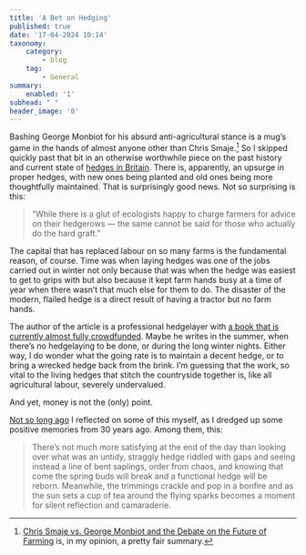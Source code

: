```yaml
---
title: 'A Bet on Hedging'
published: true
date: '17-04-2024 10:14'
taxonomy:
    category:
        - blog
    tag:
        - General
summary:
    enabled: '1'
subhead: " "
header_image: '0'
---
```


Bashing George Monbiot for his absurd anti-agricultural stance is a mug’s game in the hands of almost anyone other than Chris Smaje.[^1] So I skipped quickly past that bit in an otherwise worthwhile piece on the past history and current state of [hedges in Britain](https://unherd.com/2024/03/the-lost-art-of-hedgelaying/). There is, apparently, an upsurge in proper hedges, with new ones being planted and old ones being more thoughtfully maintained. That is surprisingly good news. Not so surprising is this:

> “While there is a glut of ecologists happy to charge farmers for advice on their hedgerows — the same cannot be said for those who actually do the hard graft.”

The capital that has replaced labour on so many farms is the fundamental reason, of course. Time was when laying hedges was one of the jobs carried out in winter not only because that was when the hedge was easiest to get to grips with but also because it kept farm hands busy at a time of year when there wasn’t that much else for them to do. The disaster of the modern, flailed hedge is a direct result of having a tractor but no farm hands.

The author of the article is a professional hedgelayer with [a book that is currently almost fully crowdfunded](https://unbound.com/books/words-from-the-hedge). Maybe he writes in the summer, when there’s no hedgelaying to be done, or during the long winter nights. Either way, I do wonder what the going rate is to maintain a decent hedge, or to bring a wrecked hedge back from the brink. I’m guessing that the work, so vital to the living hedges that stitch the countryside together is, like all agricultural labour, severely undervalued.

And yet, money is not the (only) point.

[Not so long ago](https://www.jeremycherfas.net/blog/very-positive-memories) I reflected on some of this myself, as I dredged up some positive memories from 30 years ago. Among them, this:

> There’s not much more satisfying at the end of the day than looking over what was an untidy, straggly hedge riddled with gaps and seeing instead a line of bent saplings, order from chaos, and knowing that come the spring buds will break and a functional hedge will be reborn. Meanwhile, the trimmings crackle and pop in a bonfire and as the sun sets a cup of tea around the flying sparks becomes a moment for silent reflection and camaraderie.

[^1]: [Chris Smaje vs. George Monbiot and the Debate on the Future of Farming](https://goodmenproject.com/featured-content/chris-smaje-vs-george-monbiot-and-the-debate-on-the-future-of-farming/) is, in my opinion, a pretty fair summary.


